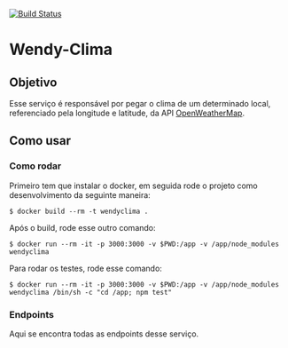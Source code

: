 [![Build Status](https://travis-ci.org/wendybot/Wendy-Clima.svg?branch=dev)](https://travis-ci.org/wendybot/Wendy-Clima)

# Wendy-Clima

## Objetivo
Esse serviço é responsável por pegar o clima de um determinado local, referenciado pela longitude e latitude, da API [OpenWeatherMap](https://openweathermap.org).

## Como usar

### Como rodar
Primeiro tem que instalar o docker, em seguida rode o projeto como desenvolvimento da seguinte maneira:

```$ docker build --rm -t wendyclima .```

Após o build, rode esse outro comando:

```$ docker run --rm -it -p 3000:3000 -v $PWD:/app -v /app/node_modules wendyclima```

Para rodar os testes, rode esse comando:

```$ docker run --rm -it -p 3000:3000 -v $PWD:/app -v /app/node_modules wendyclima /bin/sh -c "cd /app; npm test"```

### Endpoints

Aqui se encontra todas as endpoints desse serviço.
